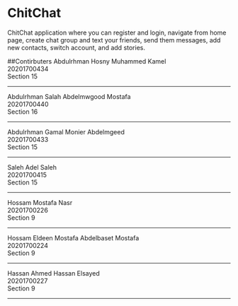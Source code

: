 # ChitChat
ChitChat application where you can register and login, navigate from home page, create chat group and text your friends, send them messages, add new contacts, switch account, and add stories.

##Contirbuters
Abdulrhman Hosny Muhammed Kamel     
20201700434     
Section 15      

____________________________________________________      

Abdulrhman Salah Abdelmwgood Mostafa     
20201700440     
Section 16

____________________________________________________      

Abdulrhman Gamal Monier Abdelmgeed     
20201700433     
Section 15      

____________________________________________________      

Saleh Adel Saleh      
20201700415     
Section 15      

____________________________________________________      

Hossam Mostafa Nasr        
20201700226     
Section 9      

____________________________________________________      

Hossam Eldeen Mostafa Abdelbaset Mostafa           
20201700224     
Section 9      

____________________________________________________      

Hassan Ahmed Hassan Elsayed        
20201700227     
Section 9      

____________________________________________________      





